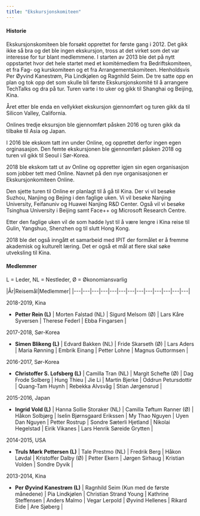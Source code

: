 ```yaml
---
title: "Ekskursjonskomiteen"
---
```


#### Historie

Ekskursjonskomiteen ble forsøkt opprettet for første gang i 2012. Det gikk ikke så bra og det ble ingen ekskursjon, tross at det virket som det var interesse for tur blant medlemmene. I starten av 2013 ble det på nytt oppstartet hvor det hele startet med et komitémedlem fra Bedriftskomiteen, et fra Fag- og kurskomiteen og et fra Arrangementskomiteen. Henholdsvis Per Øyvind Kanestrøm, Pia Lindkjølen og Ragnhild Seim. De tre satte opp en plan og tok opp det som skulle bli første Ekskursjonskomité til å arrangere TechTalks og dra på tur. Turen varte i to uker og gikk til Shanghai og Beijing, Kina. 

Året etter ble enda en vellykket ekskursjon gjennomført og turen gikk da til Silicon Valley, California. 

Onlines tredje eksursjon ble gjennomført påsken 2016 og turen gikk da tilbake til Asia og Japan. 

I 2016 ble ekskom tatt inn under Online, og opprettet derfor ingen egen orginasasjon. Den femte ekskursjonen ble gjennomført påsken 2018 og turen vil gikk til Seoul i Sør-Korea.

2018 ble ekskom tatt ut av Online og oppretter igjen sin egen organisasjon som jobber tett med Online. Navnet på den nye organisasjonen er Ekskursjonkomiteen Online. 

Den sjette turen til Online er planlagt til å gå til Kina. Der vi vil besøke Suzhou, Nanjing og Bejing i den faglige uken. Vi vil besøke Nanjing University, Feifanuniv og Huawei Nanjing R&D Center. Også vil vi besøke Tsinghua University i Beijing samt Face++ og Microsoft Research Centre.

Etter den faglige uken vil de som hadde lyst til å være lengre i Kina reise til Gulin, Yangshuo, Shenzhen og til slutt Hong Kong.

2018 ble det også inngått et samarbeid med IPIT der formålet er å fremme akademisk og kulturelt læring. Det er også et mål at flere skal søke utveksling til Kina. 




#### Medlemmer

L = Leder, NL = Nestleder, Ø = Økonomiansvarlig

|År|Reisemål|Medlemmer|
|---|---|---|---|---|---|---|---|---|---|---|---|---|

2018-2019, Kina

  - **Petter Rein (L)** | Morten Falstad (NL) | Sigurd Melsom (Ø) | Lars Kåre Syversen | Therese Federl | Ebba Fingarsen |

2017-2018, Sør-Korea

  - **Simen Blikeng (L)** | Edvard Bakken (NL) | Fride Skarseth (Ø) | Lars Aders | Maria Rønning | Embrik Einang | Petter Lohne | Magnus Guttormsen |

2016-2017, Sør-Korea

  - **Christoffer S. Lofsberg (L)** | Camilla Tran (NL) | Margit Schefte (Ø) | Dag Frode Solberg | Hung Thieu | Jie Li | Martin Bjerke | Oddrun Petursdottir | Quang-Tam Huynh | Rebekka Alvsvåg | Stian Jørgensrud |

2015-2016, Japan

  - **Ingrid Vold (L)** | Hanna Sollie Storaker (NL) | Camilla Tøftum Ranner (Ø) | Håkon Solbjørg | Iselin Bjørnsgaard Erikssen | My Thao Nguyen | Uyen Dan Nguyen | Petter Rostrup | Sondre Sæterli Hjetland | Nikolai Hegelstad | Eirik Vikanes | Lars Henrik Søreide Grytten |

2014-2015, USA

  - **Truls Mørk Pettersen (L)** | Tale Prestmo (NL) | Fredrik Berg | Håkon Løvdal | Kristoffer Dalby (Ø) | Petter Ekern | Jørgen Sirhaug | Kristian Volden | Sondre Dyvik |

2013-2014, Kina

  - **Per Øyvind Kanestrøm (L)** | Ragnhild Seim (Kun med de første månedene) | Pia Lindkjølen | Christian Strand Young | Kathrine Steffensen | Anders Malmo | Vegar Lerpold | Øyvind Hellenes | Rikard Eide | Are Sjøberg |